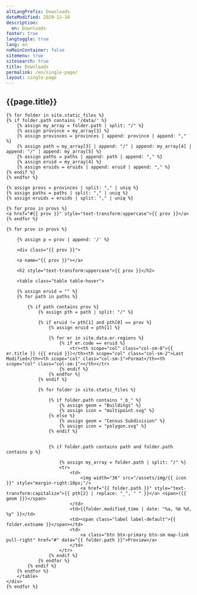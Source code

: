 ```yaml
---
altLangPrefix: Downloads
dateModified: 2020-12-10
description:
  en: Downloads
footer: true
langtoggle: true
lang: en
noMainContainer: false
sitemenu: true
sitesearch: true
title: Downloads
permalink: /en/single-page/
layout: single-page
---
```


<h2>{{page.title}}</h2>

<section>

    {% for folder in site.static_files %}
    {% if folder.path contains '/data/' %}
        {% assign my_array = folder.path | split: "/" %}
        {% assign province = my_array[3] %}
        {% assign provinces = provinces | append: province | append: "," %}
        {% assign path = my_array[3] | append: "/" | append: my_array[4] | append: "/" | append: my_array[5] %}
        {% assign paths = paths | append: path | append: "," %}
        {% assign eruid = my_array[4] %}
        {% assign eruids = eruids | append: eruid | append: "," %}
    {% endif %}
    {% endfor %}
    
    {% assign provs = provinces | split: "," | uniq %}
    {% assign paths = paths | split: "," | uniq %}
    {% assign eruids = eruids | split: "," | uniq %}

    {% for prov in provs %}
    <a href="#{{ prov }}" style="text-transform:uppercase">{{ prov }}</a> 
    {% endfor %}
    
    {% for prov in provs %}

        {% assign p = prov | append: '/' %}
        
        <div class="{{ prov }}">

        <a name="{{ prov }}"></a>

        <h2 style="text-transform:uppercase">{{ prov }}</h2>

        <table class="table table-hover">

        {% assign eruid = "" %}
        {% for path in paths %}

            {% if path contains prov %}
                {% assign pth = path | split: "/" %}
                
                {% if eruid != pth[1] and pth[0] == prov %}
                    {% assign eruid = pth[1] %}

                    {% for er in site.data.er.regions %}
                        {% if er.code == eruid %}
                            <tr><th scope="col" class="col-sm-8">{{ er.title }} ({{ eruid }})</th><th scope="col" class="col-sm-2">Last Modified</th><th scope="col" class="col-sm-1">Format</th><th scope="col" class="col-sm-1"></th></tr>
                        {% endif %}
                    {% endfor %}
                {% endif %}
            
                {% for folder in site.static_files %}

                    {% if folder.path contains "_b_" %}
                        {% assign geom = "Buildings" %}
                        {% assign icon = "multipoint.svg" %}
                    {% else %}
                        {% assign geom = "Census Subdivision" %}
                        {% assign icon = "polygon.svg" %}
                    {% endif %}


                    {% if folder.path contains path and folder.path contains p %}

                        {% assign my_array = folder.path | split: "/" %}
                        <tr>
                            <td>
                                <img width="36" src="/assets/img/{{ icon }}" style="margin-right:10px;"/>
                                <a href="{{ folder.path }}" style="text-transform:capitalize">{{ pth[2] | replace: "_", " " }}</a> <span>({{ geom }})</span>
                            </td>
                            <td>{{folder.modified_time | date: "%a, %b %d, %y" }}</td>
                            <td><span class="label label-default">{{ folder.extname }}</span></td>
                            <td>
                                <a class="btn btn-primary btn-sm map-link pull-right" href="#" data="{{ folder.path }}">Preview</a>
                            </td>
                        </tr>
                    {% endif %}
                {% endfor %}
            {% endif %}
        {% endfor %}
        </table>
    </div>
    {% endfor %}

</section>
